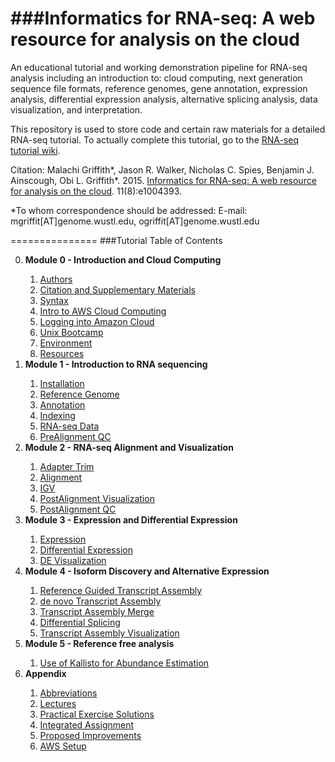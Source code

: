 ###Informatics for RNA-seq: A web resource for analysis on the cloud
===============
An educational tutorial and working demonstration pipeline for RNA-seq analysis including an introduction to: cloud computing, next generation sequence file formats, reference genomes, gene annotation, expression analysis, differential expression analysis, alternative splicing analysis, data visualization, and interpretation.

This repository is used to store code and certain raw materials for a detailed RNA-seq tutorial.  To actually complete this tutorial, go to the <a href="https://github.com/griffithlab/rnaseq_tutorial_v1/wiki">RNA-seq tutorial wiki</a>.

Citation:
Malachi Griffith\*, Jason R. Walker, Nicholas C. Spies, Benjamin J. Ainscough, Obi L. Griffith\*. 2015. <a href="http://dx.doi.org/10.1371/journal.pcbi.1004393">Informatics for RNA-seq: A web resource for analysis on the cloud</a>. 11(8):e1004393.

\*To whom correspondence should be addressed: E-mail: mgriffit[AT]genome.wustl.edu, ogriffit[AT]genome.wustl.edu

===============
###Tutorial Table of Contents
<ol start="0">
  <li><strong>Module 0 - Introduction and Cloud Computing</strong></li>
  <ol start="i">
   <li><a href="https://github.com/griffithlab/rnaseq_tutorial_v1/wiki/Authors">Authors</a></li>
   <li><a href="https://github.com/griffithlab/rnaseq_tutorial_v1/wiki/Citation">Citation and Supplementary Materials</a></li>
   <li><a href="https://github.com/griffithlab/rnaseq_tutorial_v1/wiki/Syntax">Syntax</a></li>
   <li><a href="https://github.com/griffithlab/rnaseq_tutorial_v1/wiki/Intro-to-AWS-Cloud-Computing">Intro to AWS Cloud Computing</a></li>
   <li><a href="https://github.com/griffithlab/rnaseq_tutorial_v1/wiki/Logging-into-Amazon-Cloud">Logging into Amazon Cloud</a></li>
   <li><a href="https://github.com/griffithlab/rnaseq_tutorial_v1/wiki/Unix-Bootcamp">Unix Bootcamp</a></li>
   <li><a href="https://github.com/griffithlab/rnaseq_tutorial_v1/wiki/Environment">Environment</a></li>
   <li><a href="https://github.com/griffithlab/rnaseq_tutorial_v1/wiki/Resources">Resources</a></li>
  </ol>
  <li><strong>Module 1 - Introduction to RNA sequencing</strong></li>
  <ol start="i">
   <li><a href="https://github.com/griffithlab/rnaseq_tutorial_v1/wiki/Installation">Installation</a></li>
   <li><a href="https://github.com/griffithlab/rnaseq_tutorial_v1/wiki/Reference-Genome">Reference Genome</a></li>
   <li><a href="https://github.com/griffithlab/rnaseq_tutorial_v1/wiki/Annotation">Annotation</a></li>
   <li><a href="https://github.com/griffithlab/rnaseq_tutorial_v1/wiki/Indexing">Indexing</a></li>
   <li><a href="https://github.com/griffithlab/rnaseq_tutorial_v1/wiki/RNAseq-Data">RNA-seq Data</a></li>
   <li><a href="https://github.com/griffithlab/rnaseq_tutorial_v1/wiki/PreAlignment-QC">PreAlignment QC</a></li>
  </ol>
  <li><strong>Module 2 - RNA-seq Alignment and Visualization</strong></li>
  <ol start="i">
   <li><a href="https://github.com/griffithlab/rnaseq_tutorial_v1/wiki/Adapter-Trim">Adapter Trim</a></li>
   <li><a href="https://github.com/griffithlab/rnaseq_tutorial_v1/wiki/Alignment">Alignment</a></li>
   <li><a href="https://github.com/griffithlab/rnaseq_tutorial_v1/wiki/IGV-Tutorial">IGV</a></li>
   <li><a href="https://github.com/griffithlab/rnaseq_tutorial_v1/wiki/PostAlignment-Visualization">PostAlignment Visualization</a></li>
   <li><a href="https://github.com/griffithlab/rnaseq_tutorial_v1/wiki/PostAlignment-QC">PostAlignment QC</a></li>
  </ol>
  <li><strong>Module 3 - Expression and Differential Expression</strong></li>
  <ol start="i">
   <li><a href="https://github.com/griffithlab/rnaseq_tutorial_v1/wiki/Expression">Expression</a></li>
   <li><a href="https://github.com/griffithlab/rnaseq_tutorial_v1/wiki/Differential-Expression">Differential Expression</a></li>
   <li><a href="https://github.com/griffithlab/rnaseq_tutorial_v1/wiki/DE-Visualization">DE Visualization</a></li>
  </ol>
  <li><strong>Module 4 - Isoform Discovery and Alternative Expression</strong></li>
  <ol start="i">
   <li><a href="https://github.com/griffithlab/rnaseq_tutorial_v1/wiki/Reference-Guided-Transcript-Assembly">Reference Guided Transcript Assembly</a></li>
   <li><a href="https://github.com/griffithlab/rnaseq_tutorial_v1/wiki/de-novo-Transcript-Assembly">de novo Transcript Assembly</a></li>
   <li><a href="https://github.com/griffithlab/rnaseq_tutorial_v1/wiki/Transcript-Assembly-Merge">Transcript Assembly Merge</a></li>
   <li><a href="https://github.com/griffithlab/rnaseq_tutorial_v1/wiki/Differential-Splicing">Differential Splicing</a></li>
   <li><a href="https://github.com/griffithlab/rnaseq_tutorial_v1/wiki/Transcript-Assembly-Visualization">Transcript Assembly Visualization</a></li>
  </ol>
  <li><strong>Module 5 - Reference free analysis</strong></li>
   <ol start="i">  
   <li><a href="https://github.com/griffithlab/rnaseq_tutorial_v1/wiki/Kallisto">Use of Kallisto for Abundance Estimation</a></li>
  </ol>
  <li><strong>Appendix</strong></li>
  <ol start="i">
   <li><a href="https://github.com/griffithlab/rnaseq_tutorial_v1/wiki/Abbreviations">Abbreviations</a></li>
   <li><a href="https://github.com/griffithlab/rnaseq_tutorial_v1/wiki/Lectures">Lectures</a></li>
   <li><a href="https://github.com/griffithlab/rnaseq_tutorial_v1/wiki/Solutions">Practical Exercise Solutions</a></li>
   <li><a href="https://github.com/griffithlab/rnaseq_tutorial_v1/wiki/Integrated-Assignment">Integrated Assignment</a></li>
   <li><a href="https://github.com/griffithlab/rnaseq_tutorial_v1/wiki/Proposed-Improvements">Proposed Improvements</a></li>
   <li><a href="https://github.com/griffithlab/rnaseq_tutorial_v1/wiki/AWS-Setup">AWS Setup</a></li>
  </ol>
</ol>

